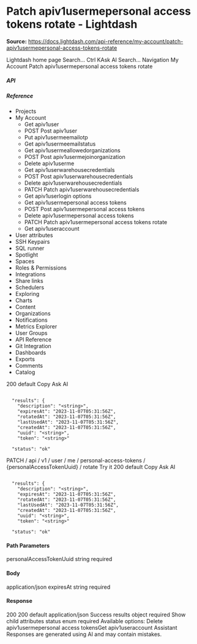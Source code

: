 # Patch apiv1usermepersonal access tokens rotate - Lightdash

**Source:** https://docs.lightdash.com/api-reference/my-account/patch-apiv1usermepersonal-access-tokens-rotate

Lightdash home page
Search...
Ctrl KAsk AI
Search...
Navigation
My Account
Patch apiv1usermepersonal access tokens rotate
##### API


##### Reference
  * Projects
  * My Account
    * Get apiv1user
    * POST
Post apiv1user
    * Put apiv1usermeemailotp
    * Get apiv1usermeemailstatus
    * Get apiv1usermeallowedorganizations
    * POST
Post apiv1usermejoinorganization
    * Delete apiv1userme
    * Get apiv1userwarehousecredentials
    * POST
Post apiv1userwarehousecredentials
    * Delete apiv1userwarehousecredentials
    * PATCH
Patch apiv1userwarehousecredentials
    * Get apiv1userlogin options
    * Get apiv1usermepersonal access tokens
    * POST
Post apiv1usermepersonal access tokens
    * Delete apiv1usermepersonal access tokens
    * PATCH
Patch apiv1usermepersonal access tokens rotate
    * Get apiv1useraccount
  * User attributes
  * SSH Keypairs
  * SQL runner
  * Spotlight
  * Spaces
  * Roles & Permissions
  * Integrations
  * Share links
  * Schedulers
  * Exploring
  * Charts
  * Content
  * Organizations
  * Notifications
  * Metrics Explorer
  * User Groups
  * API Reference
  * Git Integration
  * Dashboards
  * Exports
  * Comments
  * Catalog


200
default
Copy
Ask AI
```

  "results": {
    "description": "<string>",
    "expiresAt": "2023-11-07T05:31:56Z",
    "rotatedAt": "2023-11-07T05:31:56Z",
    "lastUsedAt": "2023-11-07T05:31:56Z",
    "createdAt": "2023-11-07T05:31:56Z",
    "uuid": "<string>",
    "token": "<string>"

  "status": "ok"

```

PATCH
/
api
/
v1
/
user
/
me
/
personal-access-tokens
/
{personalAccessTokenUuid}
/
rotate
Try it
200
default
Copy
Ask AI
```

  "results": {
    "description": "<string>",
    "expiresAt": "2023-11-07T05:31:56Z",
    "rotatedAt": "2023-11-07T05:31:56Z",
    "lastUsedAt": "2023-11-07T05:31:56Z",
    "createdAt": "2023-11-07T05:31:56Z",
    "uuid": "<string>",
    "token": "<string>"

  "status": "ok"

```

#### Path Parameters
personalAccessTokenUuid
string
required
#### Body
application/json
expiresAt
string<date-time>
required
#### Response
200
200 default
application/json
Success
results
object
required
Show child attributes
status
enum<string>
required
Available options: 
Delete apiv1usermepersonal access tokensGet apiv1useraccount
Assistant
Responses are generated using AI and may contain mistakes.


